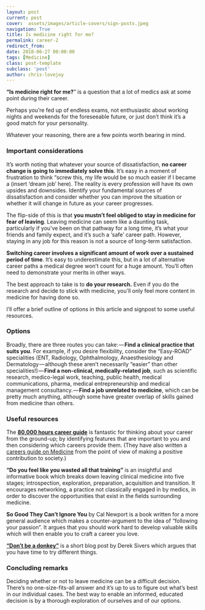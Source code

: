 ```yaml
---
layout: post
current: post
cover:  assets/images/article-covers/sign-posts.jpeg
navigation: True
title: Is medicine right for me?
permalink: career-2
redirect_from:
date: 2018-06-27 00:00:00
tags: [Medicine]
class: post-template
subclass: 'post'
author: chris-lovejoy
---
```





**“Is medicine right for me?**” is a question that a lot of medics ask at some point during their career.

Perhaps you’re fed up of endless exams, not enthusiastic about working nights and weekends for the foreseeable future, or just don’t think it’s a good match for your personality.

Whatever your reasoning, there are a few points worth bearing in mind.

### Important considerations

It’s worth noting that whatever your source of dissatisfaction, **no career change is going to immediately solve this**. It’s easy in a moment of frustration to think “screw this, my life would be so much easier if I became a (insert ‘dream job’ here). The reality is every profession will have its own upsides and downsides. Identify your fundamental sources of dissatisfaction and consider whether you can improve the situation or whether it will change in future as your career progresses.

The flip-side of this is that **you mustn’t feel obliged to stay in medicine for fear of leaving**. Leaving medicine can seem like a daunting task, particularly if you’ve been on that pathway for a long time, it’s what your friends and family expect, and it’s such a ‘safe’ career path. However, staying in any job for this reason is not a source of long-term satisfaction.

**Switching career involves a significant amount of work over a sustained period of time**. It’s easy to underestimate this, but in a lot of alternative career paths a medical degree won’t count for a huge amount. You’ll often need to demonstrate your merits in other ways.

The best approach to take is to **do your research.** Even if you do the research and decide to stick with medicine, you’ll only feel more content in medicine for having done so.

I’ll offer a brief outline of options in this article and signpost to some useful resources.

### Options

Broadly, there are three routes you can take: — **Find a clinical practice that suits you**. For example, if you desire flexibility, consider the “Easy-ROAD” specialities (ENT, Radiology, Ophthalmology, Anaesthesiology and Dermatology — although these aren’t necessarily “easier” than other specialities!) — **Find a non-clinical, medically-related job**, such as scientific research, medico-legal work, teaching, public health, medical communications, pharma, medical entrepreneurship and medical management consultancy. — **Find a job unrelated to medicine**, which can be pretty much anything, although some have greater overlap of skills gained from medicine than others.

### Useful resources

The [**80,000 hours career guide**](https://80000hours.org/career-guide/) is fantastic for thinking about your career from the ground-up; by identifying features that are important to you and then considering which careers provide them. (They have also written a [careers guide on Medicine](https://80000hours.org/career-reviews/medical-careers/) from the point of view of making a positive contribution to society.)

**“Do you feel like you wasted all that training”** is an insightful and informative book which breaks down leaving clinical medicine into five stages; introspection, exploration, preparation, acquisition and transition. It encourages networking, a practice not classically engaged in by medics, in order to discover the opportunities that exist in the fields surrounding medicine.

**So Good They Can’t Ignore You** by Cal Newport is a book written for a more general audience which makes a counter-argument to the idea of “following your passion”. It argues that you should work hard to develop valuable skills which will then enable you to craft a career you love.

[**“Don’t be a donkey”**](https://sivers.org/donkey) is a short blog post by Derek Sivers which argues that you have time to try different things.

### Concluding remarks

Deciding whether or not to leave medicine can be a difficult decision. There’s no one-size-fits-all answer and it’s up to us to figure out what’s best in our individual cases. The best way to enable an informed, educated decision is by a thorough exploration of ourselves and of our options.
